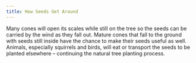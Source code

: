 ```yaml
---
title: How Seeds Get Around
---
```


Many cones will open its scales while still on the tree so the seeds can be carried by the wind as they fall out. Mature cones that fall to the ground with seeds still inside have the chance to make their seeds useful as well. Animals, especially squirrels and birds, will eat or transport the seeds to be planted elsewhere – continuing the natural tree planting process.
